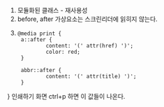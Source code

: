 1. 모듈화된 클래스 - 재사용성
2. before, after 가상요소는 스크린리더에 읽히지 않는다.
3.     @media print {
        a::after {
                content: '(' attr(href) ')';
                color: red;
        }

        abbr::after {
                content: '(' attr(title) ')';
        }
}
인쇄하기 화면 ctrl+p 하면 이 값들이 나온다.



